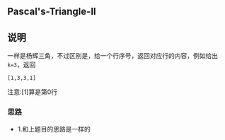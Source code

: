 ## Pascal's-Triangle-II

## 说明
一样是杨辉三角，不过区别是，给一个行序号，返回对应行的内容，例如给出 `k=3`，返回

```
[1,3,3,1]
```

注意:[1]算是第0行

### 思路

* 1.和上题目的思路是一样的